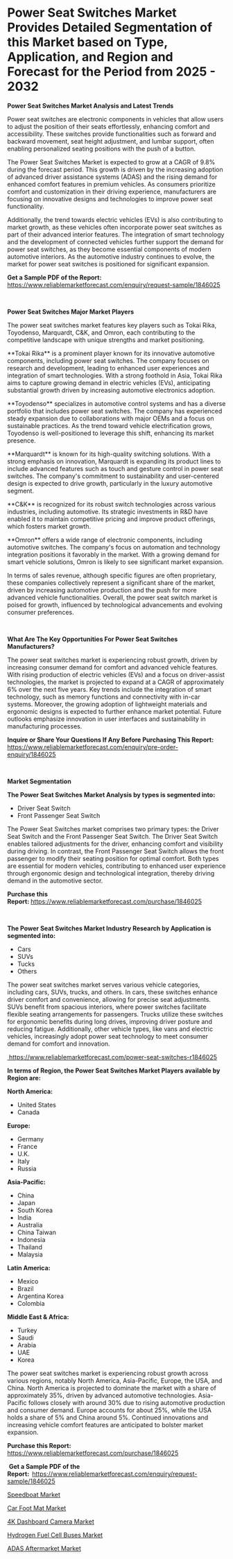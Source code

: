 <p><h1>Power Seat Switches Market Provides Detailed Segmentation of this Market based on Type, Application, and Region and Forecast for the Period from 2025 - 2032</h1></p><p><strong>Power Seat Switches Market Analysis and Latest Trends</strong></p>
<p><p>Power seat switches are electronic components in vehicles that allow users to adjust the position of their seats effortlessly, enhancing comfort and accessibility. These switches provide functionalities such as forward and backward movement, seat height adjustment, and lumbar support, often enabling personalized seating positions with the push of a button.</p><p>The Power Seat Switches Market is expected to grow at a CAGR of 9.8% during the forecast period. This growth is driven by the increasing adoption of advanced driver assistance systems (ADAS) and the rising demand for enhanced comfort features in premium vehicles. As consumers prioritize comfort and customization in their driving experience, manufacturers are focusing on innovative designs and technologies to improve power seat functionality. </p><p>Additionally, the trend towards electric vehicles (EVs) is also contributing to market growth, as these vehicles often incorporate power seat switches as part of their advanced interior features. The integration of smart technology and the development of connected vehicles further support the demand for power seat switches, as they become essential components of modern automotive interiors. As the automotive industry continues to evolve, the market for power seat switches is positioned for significant expansion.</p></p>
<p><strong>Get a Sample PDF of the Report:&nbsp;</strong> <a href="https://www.reliablemarketforecast.com/enquiry/request-sample/1846025?utm_campaign=1097&utm_medium=2&utm_source=Github&utm_content=ia&utm_term=30032025&utm_id=power-seat-switches">https://www.reliablemarketforecast.com/enquiry/request-sample/1846025</a></p>
<p>&nbsp;</p>
<p><strong>Power Seat Switches Major Market Players</strong></p>
<p><p>The power seat switches market features key players such as Tokai Rika, Toyodenso, Marquardt, C&K, and Omron, each contributing to the competitive landscape with unique strengths and market positioning.</p><p>**Tokai Rika** is a prominent player known for its innovative automotive components, including power seat switches. The company focuses on research and development, leading to enhanced user experiences and integration of smart technologies. With a strong foothold in Asia, Tokai Rika aims to capture growing demand in electric vehicles (EVs), anticipating substantial growth driven by increasing automotive electronics adoption.</p><p>**Toyodenso** specializes in automotive control systems and has a diverse portfolio that includes power seat switches. The company has experienced steady expansion due to collaborations with major OEMs and a focus on sustainable practices. As the trend toward vehicle electrification grows, Toyodenso is well-positioned to leverage this shift, enhancing its market presence.</p><p>**Marquardt** is known for its high-quality switching solutions. With a strong emphasis on innovation, Marquardt is expanding its product lines to include advanced features such as touch and gesture control in power seat switches. The company's commitment to sustainability and user-centered design is expected to drive growth, particularly in the luxury automotive segment.</p><p>**C&K** is recognized for its robust switch technologies across various industries, including automotive. Its strategic investments in R&D have enabled it to maintain competitive pricing and improve product offerings, which fosters market growth.</p><p>**Omron** offers a wide range of electronic components, including automotive switches. The company's focus on automation and technology integration positions it favorably in the market. With a growing demand for smart vehicle solutions, Omron is likely to see significant market expansion.</p><p>In terms of sales revenue, although specific figures are often proprietary, these companies collectively represent a significant share of the market, driven by increasing automotive production and the push for more advanced vehicle functionalities. Overall, the power seat switch market is poised for growth, influenced by technological advancements and evolving consumer preferences.</p></p>
<p>&nbsp;</p>
<p><strong>What Are The Key Opportunities For Power Seat Switches Manufacturers?</strong></p>
<p><p>The power seat switches market is experiencing robust growth, driven by increasing consumer demand for comfort and advanced vehicle features. With rising production of electric vehicles (EVs) and a focus on driver-assist technologies, the market is projected to expand at a CAGR of approximately 6% over the next five years. Key trends include the integration of smart technology, such as memory functions and connectivity with in-car systems. Moreover, the growing adoption of lightweight materials and ergonomic designs is expected to further enhance market potential. Future outlooks emphasize innovation in user interfaces and sustainability in manufacturing processes.</p></p>
<p><strong>Inquire or Share Your Questions If Any Before Purchasing This Report:</strong> <a href="https://www.reliablemarketforecast.com/enquiry/pre-order-enquiry/1846025?utm_campaign=1097&utm_medium=2&utm_source=Github&utm_content=ia&utm_term=30032025&utm_id=power-seat-switches">https://www.reliablemarketforecast.com/enquiry/pre-order-enquiry/1846025</a></p>
<p>&nbsp;</p>
<p><strong>Market Segmentation</strong></p>
<p><strong>The Power Seat Switches Market Analysis by types is segmented into:</strong></p>
<p><ul><li>Driver Seat Switch</li><li>Front Passenger Seat Switch</li></ul></p>
<p><p>The Power Seat Switches market comprises two primary types: the Driver Seat Switch and the Front Passenger Seat Switch. The Driver Seat Switch enables tailored adjustments for the driver, enhancing comfort and visibility during driving. In contrast, the Front Passenger Seat Switch allows the front passenger to modify their seating position for optimal comfort. Both types are essential for modern vehicles, contributing to enhanced user experience through ergonomic design and technological integration, thereby driving demand in the automotive sector.</p></p>
<p><strong>Purchase this Report:&nbsp;</strong><a href="https://www.reliablemarketforecast.com/purchase/1846025?utm_campaign=1097&utm_medium=2&utm_source=Github&utm_content=ia&utm_term=30032025&utm_id=power-seat-switches">https://www.reliablemarketforecast.com/purchase/1846025</a></p>
<p>&nbsp;</p>
<p><strong>The Power Seat Switches Market Industry Research by Application is segmented into:</strong></p>
<p><ul><li>Cars</li><li>SUVs</li><li>Tucks</li><li>Others</li></ul></p>
<p><p>The power seat switches market serves various vehicle categories, including cars, SUVs, trucks, and others. In cars, these switches enhance driver comfort and convenience, allowing for precise seat adjustments. SUVs benefit from spacious interiors, where power switches facilitate flexible seating arrangements for passengers. Trucks utilize these switches for ergonomic benefits during long drives, improving driver posture and reducing fatigue. Additionally, other vehicle types, like vans and electric vehicles, increasingly adopt power seat technology to meet consumer demand for comfort and innovation.</p></p>
<p><a href="https://www.reliablemarketforecast.com/power-seat-switches-r1846025?utm_campaign=1097&utm_medium=2&utm_source=Github&utm_content=ia&utm_term=30032025&utm_id=power-seat-switches">&nbsp;https://www.reliablemarketforecast.com/power-seat-switches-r1846025</a></p>
<p><strong>In terms of Region, the Power Seat Switches Market Players available by Region are:</strong></p>
<p>
    <p> <strong> North America: </strong>
        <ul>
            <li>United States</li>
            <li>Canada</li>
        </ul>
        </p> 
    <p> <strong> Europe: </strong>
        <ul>
            <li>Germany</li>
            <li>France</li>
            <li>U.K.</li>
            <li>Italy</li>
            <li>Russia</li>
        </ul>
        </p> 
    <p> <strong> Asia-Pacific: </strong>
        <ul>
            <li>China</li>
            <li>Japan</li>
            <li>South Korea</li>
            <li>India</li>
            <li>Australia</li>
            <li>China Taiwan</li>
            <li>Indonesia</li>
            <li>Thailand</li>
            <li>Malaysia</li>
        </ul>
        </p> 
    <p> <strong> Latin America: </strong>
        <ul>
            <li>Mexico</li>
            <li>Brazil</li>
            <li>Argentina Korea</li>
            <li>Colombia</li>
        </ul>
        </p> 
    <p> <strong> Middle East & Africa: </strong>
        <ul>
            <li>Turkey</li>
            <li>Saudi</li>
            <li>Arabia</li>
            <li>UAE</li>
            <li>Korea</li>
        </ul>
    </p>
    </p>
<p><p>The power seat switches market is experiencing robust growth across various regions, notably North America, Asia-Pacific, Europe, the USA, and China. North America is projected to dominate the market with a share of approximately 35%, driven by advanced automotive technologies. Asia-Pacific follows closely with around 30% due to rising automotive production and consumer demand. Europe accounts for about 25%, while the USA holds a share of 5% and China around 5%. Continued innovations and increasing vehicle comfort features are anticipated to bolster market expansion.</p></p>
<p><strong>Purchase this Report: </strong><a href="https://www.reliablemarketforecast.com/purchase/1846025?utm_campaign=1097&utm_medium=2&utm_source=Github&utm_content=ia&utm_term=30032025&utm_id=power-seat-switches">https://www.reliablemarketforecast.com/purchase/1846025</a></p>
<p>&nbsp;<strong>Get a Sample PDF of the Report:&nbsp;&nbsp;</strong><a href="https://www.reliablemarketforecast.com/enquiry/request-sample/1846025?utm_campaign=1097&utm_medium=2&utm_source=Github&utm_content=ia&utm_term=30032025&utm_id=power-seat-switches">https://www.reliablemarketforecast.com/enquiry/request-sample/1846025</a></p>
<p><strong></strong></p>
<p><p><a href="https://github.com/seyalshudae7/Market-Research-Report-List-1/blob/main/speedboat-market.md?utm_campaign=1097&utm_medium=2&utm_source=Github&utm_content=ia&utm_term=30032025&utm_id=power-seat-switches">Speedboat Market</a></p><p><a href="https://github.com/ridchycarlas/Market-Research-Report-List-1/blob/main/car-foot-mat-market.md?utm_campaign=1097&utm_medium=2&utm_source=Github&utm_content=ia&utm_term=30032025&utm_id=power-seat-switches">Car Foot Mat Market</a></p><p><a href="https://github.com/nacarnzina/Market-Research-Report-List-1/blob/main/4k-dashboard-camera-market.md?utm_campaign=1097&utm_medium=2&utm_source=Github&utm_content=ia&utm_term=30032025&utm_id=power-seat-switches">4K Dashboard Camera Market</a></p><p><a href="https://github.com/giulyankela/Market-Research-Report-List-1/blob/main/hydrogen-fuel-cell-buses-market.md?utm_campaign=1097&utm_medium=2&utm_source=Github&utm_content=ia&utm_term=30032025&utm_id=power-seat-switches">Hydrogen Fuel Cell Buses Market</a></p><p><a href="https://github.com/aaryaheron0c/Market-Research-Report-List-1/blob/main/adas-aftermarket-market.md?utm_campaign=1097&utm_medium=2&utm_source=Github&utm_content=ia&utm_term=30032025&utm_id=power-seat-switches">ADAS Aftermarket Market</a></p></p>
